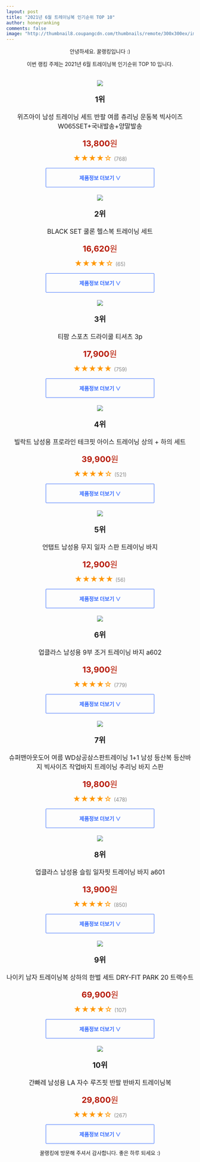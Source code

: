 ```yaml
--- 
layout: post 
title: "2021년 6월 트레이닝복 인기순위 TOP 10" 
author: honeyranking 
comments: false 
image: "http://thumbnail8.coupangcdn.com/thumbnails/remote/300x300ex/image/vendor_inventory/a1ea/dfceba9af14868cc75b317492a05bd3dcfd60c8021400a561d4e20f7a0fb.jpg" 
--- 
```

<p style="text-align: center;">안녕하세요. 꿀랭킹입니다 :)</p> <p style="text-align: center;">이번 랭킹 주제는 2021년 6월 트레이닝복 인기순위 TOP 10 입니다.</p><center><img src="http://thumbnail8.coupangcdn.com/thumbnails/remote/300x300ex/image/vendor_inventory/a1ea/dfceba9af14868cc75b317492a05bd3dcfd60c8021400a561d4e20f7a0fb.jpg" style="margin-top:20px" /></center> <p style="text-align: center; font-size: 20px"><b>1위</b></p> <p style="text-align: center; font-size: 17px">위즈아이 남성 트레이닝 세트 반팔 여름 츄리닝 운동복 빅사이즈 W065SET+국내발송+양말발송</p> <p style="text-align: center;"><span style="color: #b61800; font-size: 22px;"><b>13,800</b>원</span></p> <p style="text-align: center;"><span style="color: #ff9600; font-size: 20px;">★★★★☆ </span><span style="color: #878787;">(768)</span></p> <center><a href="https://coupa.ng/b2xQG7"> <div style="font-size: 14px; display: inline-block; padding: 15px 90px; color: #346aff; border-radius: 2px; border: 1px solid #346aff; cursor: pointer;"><b>제품정보 더보기 &or;</b></div> </a></center><center><img src="http://thumbnail9.coupangcdn.com/thumbnails/remote/300x300ex/image/vendor_inventory/5917/3ee07dd269b21076db9955f27e141144dd237ac78252ea5a5d2e76b822b4.jpg" style="margin-top:20px" /></center> <p style="text-align: center; font-size: 20px"><b>2위</b></p> <p style="text-align: center; font-size: 17px">BLACK SET 쿨론 헬스복 트레이닝 세트</p> <p style="text-align: center;"><span style="color: #b61800; font-size: 22px;"><b>16,620</b>원</span></p> <p style="text-align: center;"><span style="color: #ff9600; font-size: 20px;">★★★★☆ </span><span style="color: #878787;">(65)</span></p> <center><a href="https://coupa.ng/b2xQHa"> <div style="font-size: 14px; display: inline-block; padding: 15px 90px; color: #346aff; border-radius: 2px; border: 1px solid #346aff; cursor: pointer;"><b>제품정보 더보기 &or;</b></div> </a></center><center><img src="http://thumbnail7.coupangcdn.com/thumbnails/remote/300x300ex/image/retail/images/2019/08/30/15/0/4d61ee42-e046-49b8-a7d9-a2828b8b7ec0.jpg" style="margin-top:20px" /></center> <p style="text-align: center; font-size: 20px"><b>3위</b></p> <p style="text-align: center; font-size: 17px">티팜 스포츠 드라이쿨 티셔츠 3p</p> <p style="text-align: center;"><span style="color: #b61800; font-size: 22px;"><b>17,900</b>원</span></p> <p style="text-align: center;"><span style="color: #ff9600; font-size: 20px;">★★★★★ </span><span style="color: #878787;">(759)</span></p> <center><a href="https://coupa.ng/b2xQHf"> <div style="font-size: 14px; display: inline-block; padding: 15px 90px; color: #346aff; border-radius: 2px; border: 1px solid #346aff; cursor: pointer;"><b>제품정보 더보기 &or;</b></div> </a></center><center><img src="http://thumbnail6.coupangcdn.com/thumbnails/remote/300x300ex/image/retail/images/2020/03/20/12/9/cf6ee4de-baee-4aea-9000-7f9ad30d3648.jpg" style="margin-top:20px" /></center> <p style="text-align: center; font-size: 20px"><b>4위</b></p> <p style="text-align: center; font-size: 17px">빌락트 남성용 프로라인 테크핏 아이스 트레이닝 상의 + 하의 세트</p> <p style="text-align: center;"><span style="color: #b61800; font-size: 22px;"><b>39,900</b>원</span></p> <p style="text-align: center;"><span style="color: #ff9600; font-size: 20px;">★★★★☆ </span><span style="color: #878787;">(521)</span></p> <center><a href="https://coupa.ng/b2xQHj"> <div style="font-size: 14px; display: inline-block; padding: 15px 90px; color: #346aff; border-radius: 2px; border: 1px solid #346aff; cursor: pointer;"><b>제품정보 더보기 &or;</b></div> </a></center><center><img src="http://thumbnail7.coupangcdn.com/thumbnails/remote/300x300ex/image/retail/images/154823551558344-6d365dfb-ef67-48d1-8b81-f1f8319f8f6e.png" style="margin-top:20px" /></center> <p style="text-align: center; font-size: 20px"><b>5위</b></p> <p style="text-align: center; font-size: 17px">언탭트 남성용 무지 일자 스판 트레이닝 바지</p> <p style="text-align: center;"><span style="color: #b61800; font-size: 22px;"><b>12,900</b>원</span></p> <p style="text-align: center;"><span style="color: #ff9600; font-size: 20px;">★★★★★ </span><span style="color: #878787;">(56)</span></p> <center><a href="https://coupa.ng/b2xQHn"> <div style="font-size: 14px; display: inline-block; padding: 15px 90px; color: #346aff; border-radius: 2px; border: 1px solid #346aff; cursor: pointer;"><b>제품정보 더보기 &or;</b></div> </a></center><center><img src="http://thumbnail8.coupangcdn.com/thumbnails/remote/300x300ex/image/retail/images/2020/09/03/14/1/1380eb84-2386-4363-96f4-28fce47c1a99.jpg" style="margin-top:20px" /></center> <p style="text-align: center; font-size: 20px"><b>6위</b></p> <p style="text-align: center; font-size: 17px">업클라스 남성용 9부 조거 트레이닝 바지 a602</p> <p style="text-align: center;"><span style="color: #b61800; font-size: 22px;"><b>13,900</b>원</span></p> <p style="text-align: center;"><span style="color: #ff9600; font-size: 20px;">★★★★☆ </span><span style="color: #878787;">(779)</span></p> <center><a href="https://coupa.ng/b2xQHq"> <div style="font-size: 14px; display: inline-block; padding: 15px 90px; color: #346aff; border-radius: 2px; border: 1px solid #346aff; cursor: pointer;"><b>제품정보 더보기 &or;</b></div> </a></center><center><img src="http://thumbnail9.coupangcdn.com/thumbnails/remote/300x300ex/image/vendor_inventory/1fb8/3b0ba582b49732966649e806adb3e4b5bb6bb1f66aebe99d63b90c6a7974.jpg" style="margin-top:20px" /></center> <p style="text-align: center; font-size: 20px"><b>7위</b></p> <p style="text-align: center; font-size: 17px">슈퍼맨아웃도어 여름 WD삼공삼스판트레이닝 1+1 남성 등산복 등산바지 빅사이즈 작업바지 트레이닝 추리닝 바지 스판</p> <p style="text-align: center;"><span style="color: #b61800; font-size: 22px;"><b>19,800</b>원</span></p> <p style="text-align: center;"><span style="color: #ff9600; font-size: 20px;">★★★★☆ </span><span style="color: #878787;">(478)</span></p> <center><a href="https://coupa.ng/b2xQHt"> <div style="font-size: 14px; display: inline-block; padding: 15px 90px; color: #346aff; border-radius: 2px; border: 1px solid #346aff; cursor: pointer;"><b>제품정보 더보기 &or;</b></div> </a></center><center><img src="http://thumbnail10.coupangcdn.com/thumbnails/remote/300x300ex/image/retail/images/2020/09/03/14/1/0c4a20b2-bcc8-4960-b7dc-1b3454e93123.jpg" style="margin-top:20px" /></center> <p style="text-align: center; font-size: 20px"><b>8위</b></p> <p style="text-align: center; font-size: 17px">업클라스 남성용 슬림 일자핏 트레이닝 바지 a601</p> <p style="text-align: center;"><span style="color: #b61800; font-size: 22px;"><b>13,900</b>원</span></p> <p style="text-align: center;"><span style="color: #ff9600; font-size: 20px;">★★★★☆ </span><span style="color: #878787;">(850)</span></p> <center><a href="https://coupa.ng/b2xQHu"> <div style="font-size: 14px; display: inline-block; padding: 15px 90px; color: #346aff; border-radius: 2px; border: 1px solid #346aff; cursor: pointer;"><b>제품정보 더보기 &or;</b></div> </a></center><center><img src="http://thumbnail9.coupangcdn.com/thumbnails/remote/300x300ex/image/vendor_inventory/2c8f/24719e096a3444393fcb564bdbdff7029ee8d19af00b8a0c4d5ae43ca6a9.jpg" style="margin-top:20px" /></center> <p style="text-align: center; font-size: 20px"><b>9위</b></p> <p style="text-align: center; font-size: 17px">나이키 남자 트레이닝복 상하의 한벌 세트 DRY-FIT PARK 20 트랙수트</p> <p style="text-align: center;"><span style="color: #b61800; font-size: 22px;"><b>69,900</b>원</span></p> <p style="text-align: center;"><span style="color: #ff9600; font-size: 20px;">★★★★☆ </span><span style="color: #878787;">(107)</span></p> <center><a href="https://coupa.ng/b2xQHx"> <div style="font-size: 14px; display: inline-block; padding: 15px 90px; color: #346aff; border-radius: 2px; border: 1px solid #346aff; cursor: pointer;"><b>제품정보 더보기 &or;</b></div> </a></center><center><img src="http://thumbnail8.coupangcdn.com/thumbnails/remote/300x300ex/image/vendor_inventory/aee8/a546f97d114f466816c67d33ea895e7d57d50ce654f37382da7d34f1438b.JPG" style="margin-top:20px" /></center> <p style="text-align: center; font-size: 20px"><b>10위</b></p> <p style="text-align: center; font-size: 17px">간빠레 남성용 LA 자수 루즈핏 반팔 반바지 트레이닝복</p> <p style="text-align: center;"><span style="color: #b61800; font-size: 22px;"><b>29,800</b>원</span></p> <p style="text-align: center;"><span style="color: #ff9600; font-size: 20px;">★★★★☆ </span><span style="color: #878787;">(267)</span></p> <center><a href="https://coupa.ng/b2xQHz"> <div style="font-size: 14px; display: inline-block; padding: 15px 90px; color: #346aff; border-radius: 2px; border: 1px solid #346aff; cursor: pointer;"><b>제품정보 더보기 &or;</b></div> </a></center> <p style="text-align: center;">꿀랭킹에 방문해 주셔서 감사합니다. 좋은 하루 되세요 :)</p>
